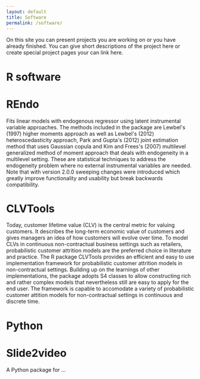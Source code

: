 ```yaml
---
layout: default
title: Software
permalink: /software/
---
```


On this site you can present projects you are working on or you have already finished. You can give short descriptions of the project here or create special project pages your can link here.

# R software

# REndo
Fits linear models with endogenous regressor using latent instrumental variable approaches. The methods included in the package are Lewbel's (1997) higher moments approach as well as Lewbel's (2012) heteroscedasticity approach, Park and Gupta's (2012) joint estimation method that uses Gaussian copula and Kim and Frees's (2007) multilevel generalized method of moment approach that deals with endogeneity in a multilevel setting. These are statistical techniques to address the endogeneity problem where no external instrumental variables are needed. Note that with version 2.0.0 sweeping changes were introduced which greatly improve functionality and usability but break backwards compatibility.

# CLVTools
Today, customer lifetime value (CLV) is the central metric for valuing customers. It describes the long-term economic value of customers and gives managers an idea of how customers will evolve over time. To model CLVs in continuous non-contractual business settings such as retailers, probabilistic customer attrition models are the preferred choice in literature and practice.
The R package CLVTools provides an efficient and easy to use implementation framework for probabilistic customer attrition models in non-contractual settings. Building up on the learnings of other implementations, the package adopts S4 classes to allow constructing rich and rather complex models that nevertheless still are easy to apply for the end user. The framework is capable to accomodate a variety of probabilistic customer attition models for non-contractual settings in continuous and discrete time.

# Python

# Slide2video
A Python package for ... 
